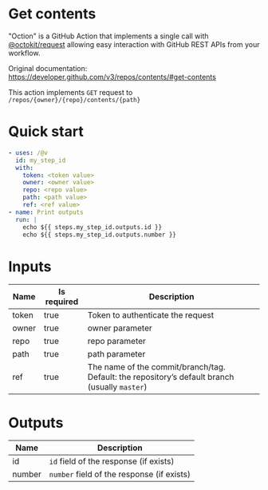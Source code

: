 # Get contents

"Oction" is a GitHub Action that implements a single call with 
[@octokit/request](https://www.npmjs.com/package/@octokit/request)
allowing easy interaction with GitHub REST APIs from your workflow.

Original documentation: https://developer.github.com/v3/repos/contents/#get-contents

This action implements `GET` request to `/repos/{owner}/{repo}/contents/{path}`


# Quick start

```yaml
- uses: /@v
  id: my_step_id
  with:
    token: <token value>
    owner: <owner value>
    repo: <repo value>
    path: <path value>
    ref: <ref value>
- name: Print outputs
  run: |
    echo ${{ steps.my_step_id.outputs.id }}
    echo ${{ steps.my_step_id.outputs.number }}
```


# Inputs

| Name | Is required | Description |
|---|---|---|
|token|true|Token to authenticate the request
|owner|true|owner parameter
|repo|true|repo parameter
|path|true|path parameter
|ref|true|The name of the commit/branch/tag. Default: the repository’s default branch (usually `master`)

# Outputs

| Name | Description |
|---|---|
|id|`id` field of the response (if exists)|
|number|`number` field of the response (if exists)|


